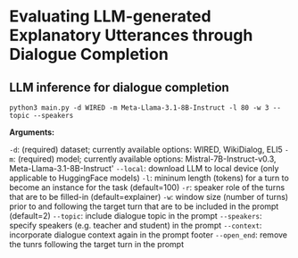# Evaluating LLM-generated Explanatory Utterances through Dialogue Completion

## LLM inference for dialogue completion

```
python3 main.py -d WIRED -m Meta-Llama-3.1-8B-Instruct -l 80 -w 3 --topic --speakers
```

**Arguments:**

`-d`: (required) dataset; currently available options: WIRED, WikiDialog, ELI5
`-m`: (required) model; currently available options: Mistral-7B-Instruct-v0.3, Meta-Llama-3.1-8B-Instruct'
`--local`: download LLM to local device (only applicable to HuggingFace models)
`-l`: mininum length (tokens) for a turn to become an instance for the task (default=100)
`-r`: speaker role of the turns that are to be filled-in (default=explainer)
`-w`: window size (number of turns) prior to and following the target turn that are to be included in the prompt (default=2)
`--topic`: include dialogue topic in the prompt
`--speakers`: specify speakers (e.g. teacher and student) in the prompt
`--context`: incorporate dialogue context again in the prompt footer
`--open_end`: remove the tunrs following the target turn in the prompt

